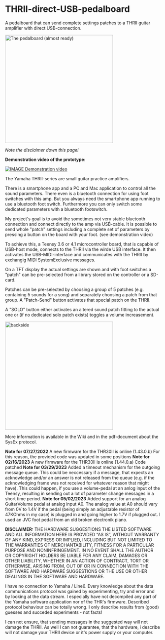 # THRII-direct-USB-pedalboard
A pedalboard that can send complete settings patches to a THRII guitar amplifier with direct USB-connection.


<p align="left">
  <img src="https://github.com/martinzw/THRII-direct-USB-pedalboard/blob/main/Pedalboard_top1.jpg" width="350" title="THRII-direct-USB-pedalboard" alt="The pedalboard (almost ready)">
</p>

*Note the disclaimer down this page!*

**Demonstration video of the prototype:**

[![IMAGE Demonstration video](https://img.youtube.com/vi/Kstgtiw6ibM/0.jpg)](https://www.youtube.com/watch?v=Kstgtiw6ibM)

The Yamaha THRII-series are small guitar practice amplifiers.

There is a smartphone app and a PC and Mac application to control all the sound parameters.
There even is a bluetooth connection for using foot switches with this amp. But you always need the smartphone app running to use a bluetooth foot switch.
Furthermore you can only switch some dedicated parameters with a bluetooth footswitch.

My project's goal is to avoid the sometimes not very stable bluetooth connection and connect directly to the amp via USB-cable.
It is possible to send whole "patch" settings including a complete set of parameters by pressing a button on the board with your foot.
(see demonstration video)

To achieve this, a Teensy 3.6 or 4.1 microcontroller board, that is capable of USB-host mode, connects to the THRII via the wirde USB interface.
It then activates the USB-MIDI-interface and communicates with the THRII by exchangig MIDI SystemExclusive messages.

On a TFT display the actual settings are shown and with foot switches a "patch" can be pre-selected from a library stored on the controller or a SD-card.

Patches can be pre-selected by choosing a group of 5 patches (e.g. containing 5 sounds for a song) and separately choosing a patch from that group. 
A "Patch-Send" button activates that special patch on the THRII.

A "SOLO" button either activates an altered sound patch fitting to the actual one or (if no dedicated solo patch exists) toggles a volume increasement.

<p align="left">
  <img src="https://github.com/martinzw/THRII-direct-USB-pedalboard/blob/main/Pedalboard_back2.jpg" width="350" title="THRII-direct-USB-pedalboard" alt="backside">
</p>

More information is available in the Wiki and in the pdf-document about the SysEx protocol.

**Note for 07/27/2022**
A new firmware for the THR30II is online (1.43.0.b)
For this reason, the provided code was updated in some positions
**Note for 02/16/2023**
A new firmware for the THR30II is online (1.44.0.a)
Code patched
**Note for 03/29/2023**
Added a timeout mechanism for the outgoing message queue. This could be neccessary if a message, that expects an acknowledge and/or an answer is not released from the queue (e.g. if the acknowledging frame was not received for whatever reason that might have).
This could happen, if you use a volume-pedal at an anlog input of the Teensy, resulting in sending out a lot of parameter change messages in a short time period.
**Note for 05/02/2023**
Added support for an analog GuitarVolume pedal at analog input A0.
The analog value at A0 should vary from 0V to 1.4V if the pedal (being simply an adjustable resistor of 47KOhms in my case) is plugged in and going higher to 1.7V if plugged out. I used an JVC foot pedal from an old broken electronik piano.

**DISCLAIMER:**
THE HARDWARE SUGGESTIONS THE LISTED SOFTWARE AND ALL INFORMATION HERE IS PROVIDED “AS IS”, WITHOUT WARRANTY OF ANY KIND, EXPRESS OR IMPLIED, INCLUDING BUT NOT LIMITED TO THE WARRANTIES OF MERCHANTABILITY, FITNESS FOR A PARTICULAR PURPOSE AND NONINFRINGEMENT. IN NO EVENT SHALL THE AUTHOR OR COPYRIGHT HOLDERS BE LIABLE FOR ANY CLAIM, DAMAGES OR OTHER LIABILITY, WHETHER IN AN ACTION OF CONTRACT, TORT OR OTHERWISE, ARISING FROM, OUT OF OR IN CONNECTION WITH THE SOFTWARE AND HARDWARE SUGGESTIONS OR THE USE OR OTHER DEALINGS IN THE SOFTWARE AND HARDWARE.

I have no connection to Yamaha / Line6. Every knowledge about the data communications protocol was gained by experimenting, try and error and by looking at the data stream. I especially have not decompiled any part of the Yamaha software application nor of the THR's firmware. Described protocol behaviour can be totally wrong. I only describe results from (good) guesses and succeded experiments - not facts!

I can not ensure, that sending messages in the suggested way will not damage the THRII. As well I can not guarantee, that the hardware, i describe will not damage your THRII device or it's power supply or your computer.

